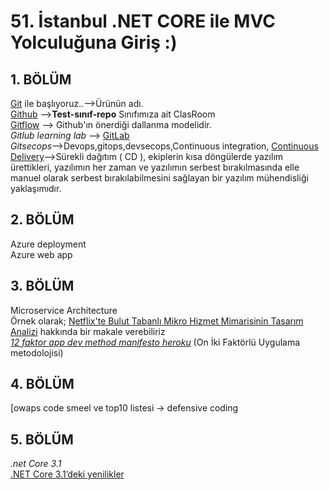 # 51. İstanbul .NET CORE  ile MVC Yolculuğuna Giriş :)
## 1. BÖLÜM <br/>
[Git](https://git-scm.com/) ile başlıyoruz..-->Ürünün adı. <br/>
[Github](https://github.com/Kodluyoruz51BootcampMVCCore/test-classroom-repo) -->**Test-sınıf-repo** Sınıfımıza ait ClasRoom <br/>
[Gitflow](https://datasift.github.io/gitflow/IntroducingGitFlow.html) --> Github'ın önerdiği dallanma modelidir.  <br/>
*Gitlub learning lab* --> [GitLab](https://about.gitlab.com/) <br/>
*Gitsecops*-->Devops,gitops,devsecops,Continuous integration, [Continuous Delivery](https://martinfowler.com/bliki/ContinuousDelivery.html?utm_source=Codeship&utm_medium=CI-Guide)-->Sürekli dağıtım ( CD ), ekiplerin kısa döngülerde yazılım ürettikleri, yazılımın her zaman ve yazılımın serbest bırakılmasında elle manuel olarak serbest bırakılabilmesini sağlayan bir yazılım mühendisliği yaklaşımıdır. <br/>
## 2. BÖLÜM <br/>
Azure deployment <br/>
Azure web app <br/>
## 3. BÖLÜM <br/>
Microservice Architecture <br/>
Örnek olarak; [Netflix'te Bulut Tabanlı Mikro Hizmet Mimarisinin Tasarım Analizi](https://medium.com/swlh/a-design-analysis-of-cloud-based-microservices-architecture-at-netflix-98836b2da45f) hakkında bir makale verebiliriz  <br/>
*[12 faktor app dev method manifesto heroku](https://12factor.net/tr/backing-services)* (On İki Faktörlü Uygulama metodolojisi)<br/>
## 4. BÖLÜM <br/>
[owaps code smeel ve top10 listesi -> defensive coding  <br/>

## 5. BÖLÜM <br/>
*.net Core 3.1* <br/>
[.NET Core 3.1’deki yenilikler](https://docs.microsoft.com/tr-tr/dotnet/core/whats-new/dotnet-core-3-1)
